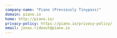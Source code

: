 ```yaml
---
company-name: "Piano (Previously Tinypass)"
domain: piano.io
home: http://piano.io/
privacy-policy: https://piano.io/privacy-policy/
email: jonas.rideout@piano.io
---
```




